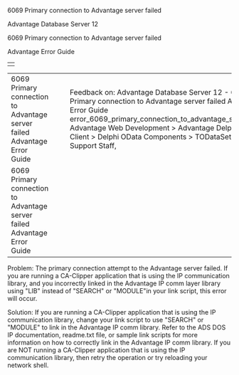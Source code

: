 6069 Primary connection to Advantage server failed




Advantage Database Server 12  

6069 Primary connection to Advantage server failed

Advantage Error Guide

|  |
| --- |
|  |

|  |  |  |  |  |
| --- | --- | --- | --- | --- |
| 6069 Primary connection to Advantage server failed  Advantage Error Guide |  |  | Feedback on: Advantage Database Server 12 - 6069 Primary connection to Advantage server failed Advantage Error Guide error\_6069\_primary\_connection\_to\_advantage\_server\_failed Advantage Web Development > Advantage Delphi OData Client > Delphi OData Components > TODataSet / Dear Support Staff, |  |
| 6069 Primary connection to Advantage server failed  Advantage Error Guide |  |  |  |  |

Problem: The primary connection attempt to the Advantage server failed. If you are running a CA-Clipper application that is using the IP communication library, and you incorrectly linked in the Advantage IP comm layer library using "LIB" instead of "SEARCH" or "MODULE"in your link script, this error will occur.

Solution: If you are running a CA-Clipper application that is using the IP communication library, change your link script to use "SEARCH" or "MODULE" to link in the Advantage IP comm library. Refer to the ADS DOS IP documentation, readme.txt file, or sample link scripts for more information on how to correctly link in the Advantage IP comm library. If you are NOT running a CA-Clipper application that is using the IP communication library, then retry the operation or try reloading your network shell.